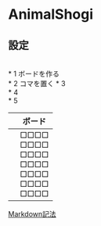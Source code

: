# AnimalShogi

## 設定
<br>
* 1 ボードを作る<br>
* 2 コマを置く  
* 3<br>
* 4<br>
* 5<br>

|	|ボード|
|---|---|
|	|□□□□<br>□□□□<br>□□□□<br>□□□□<br>□□□□<br>□□□□<br>□□□□|

[Markdown記法](https://gist.github.com/mignonstyle/083c9e1651d7734f84c99b8cf49d57fa)